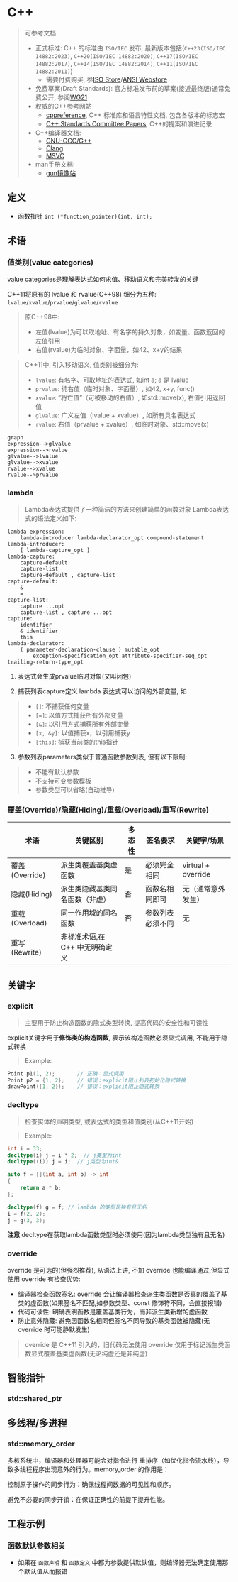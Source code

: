 # C++

> 可参考文档
> - 正式标准: C++ 的标准由 `ISO/IEC` 发布, 最新版本包括(`C++23(ISO/IEC 14882:2023)`, `C++20(ISO/IEC 14882:2020)`, `C++17(ISO/IEC 14882:2017)`, `C++14(ISO/IEC 14882:2014)`, `C++11(ISO/IEC 14882:2011)`)
>   * 需要付费购买, 参[ISO Store](https://www.iso.org/standard/79358.html)/[ANSI Webstore](https://webstore.ansi.org/)
> - 免费草案(Draft Standards): 官方标准发布前的草案(接近最终版)通常免费公开, 参阅[WG21](https://www.open-std.org/jtc1/sc22/wg21/)
> - 权威的C++参考网站
>   * [cppreference](https://en.cppreference.com/w/), C++ 标准库和语言特性文档, 包含各版本的标志宏
>   * [C++ Standards Committee Papers](https://wg21.link/), C++的提案和演进记录
> - C++编译器文档:
>   * [GNU-GCC/G++](https://gcc.gnu.org/onlinedocs/gcc/Option-Summary.html)
>   * [Clang](https://clang.llvm.org/docs/ClangCommandLineReference.html)
>   * [MSVC](https://learn.microsoft.com/en-us/cpp/build/reference/compiler-options-listed-by-category)
> - man手册文档:
>   * [gun镜像站](https://gcc.gnu.org/mirrors.html)

## 定义

- 函数指针 `int (*function_pointer)(int, int);`

## 术语

### 值类别(value categories)

value categories是理解表达式如何求值、移动语义和完美转发的关键

C++11将原有的 lvalue 和 rvalue(C++98) 细分为五种: `lvalue`/`xvalue`/`prvalue`/`glvalue`/`rvalue`

> 原C++98中: 
> - 左值(lvalue)为可以取地址、有名字的持久对象，如变量、函数返回的左值引用
> - 右值(rvalue)为临时对象、字面量，如42、x+y的结果

> C++11中, 引入移动语义, 值类别被细分为:
> - `lvalue`: 有名字、可取地址的表达式, 如int a; a 是 lvalue
> - `prvalue`: 纯右值（临时对象、字面量）, 如42, x+y, func()
> - `xvalue`: “将亡值”（可被移动的右值）, 如std::move(x), 右值引用返回值
> - `glvalue`: 广义左值（lvalue + xvalue）, 如所有具名表达式
> - `rvalue`: 右值（prvalue + xvalue）, 如临时对象、std::move(x)

```mermaid
graph 
expression-->glvalue
expression-->rvalue
glvalue-->lvalue
glvalue-->xvalue
rvalue-->xvalue
rvalue-->prvalue
```

### lambda

> Lambda表达式提供了一种简洁的方法来创建简单的函数对象
> Lambda表达式的语法定义如下:
```
lambda-expression:
    lambda-introducer lambda-declarator_opt compound-statement
lambda-introducer:
    [ lambda-capture_opt ]
lambda-capture:
    capture-default
    capture-list
    capture-default , capture-list
capture-default:
    &
    =
capture-list:
    capture ...opt
    capture-list , capture ...opt
capture:
    identifier
    & identifier
    this
lambda-declarator:
    ( parameter-declaration-clause ) mutable_opt
        exception-specification_opt attribute-specifier-seq_opt trailing-return-type_opt
```

1. 表达式会生成prvalue临时对象(又叫闭包)

2. 捕获列表capture定义 lambda 表达式可以访问的外部变量, 如
> - `[]`: 不捕获任何变量
> - `[=]`: 以值方式捕获所有外部变量
> - `[&]`: 以引用方式捕获所有外部变量
> - `[x, &y]`: 以值捕获x，以引用捕获y
> - `[this]`: 捕获当前类的this指针

3.  参数列表parameters类似于普通函数参数列表, 但有以下限制:
> - 不能有默认参数
> - 不支持可变参数模板
> - 参数类型可以省略(自动推导)

### 覆盖(Override)/隐藏(Hiding)/重载(Overload)/重写(Rewrite)

|术语	            |关键区别	                   |多态性	|签名要求	      |关键字/场景  |
|-------------------|-----------------------------|-------|-----------------|------------|
|覆盖(Override)	    |派生类覆盖基类虚函数	        |是	     |必须完全相同	   |virtual + override|
|隐藏(Hiding)	    |派生类隐藏基类同名函数（非虚）	 |否	  |函数名相同即可	|无（通常意外发生）|
|重载(Overload)	    |同一作用域的同名函数	        |否      |参数列表必须不同  |无|
|重写(Rewrite)      |非标准术语,在 C++ 中无明确定义  |       |                 ||

## 关键字

### explicit

> 主要用于防止构造函数的隐式类型转换, 提高代码的安全性和可读性

explicit关键字用于**修饰类的构造函数**, 表示该构造函数必须显式调用, 不能用于隐式转换

> Example:
```c
Point p1(1, 2);       // 正确：显式调用
Point p2 = {1, 2};    // 错误：explicit阻止列表初始化隐式转换
drawPoint({1, 2});    // 错误：explicit阻止隐式转换
```

### decltype

> 检查实体的声明类型, 或表达式的类型和值类别(从C++11开始)

> Example:
```cpp
int i = 33;
decltype(i) j = i * 2;  // j类型为int
decltype((i)) j = i;  // j类型为int&

auto f = [](int a, int b) -> int
{
    return a * b;
};

decltype(f) g = f; // lambda 的类型是独有且无名
i = f(2, 2);
j = g(3, 3);
```

**注意** decltype在获取lambda函数类型时必须使用(因为lambda类型独有且无名)

### override

override 是可选的(但强烈推荐), 从语法上讲, 不加 override 也能编译通过,但显式使用 override 有检查优势:
- 编译器检查函数签名: override 会让编译器检查派生类函数是否真的覆盖了基类的虚函数(如果签名不匹配,如参数类型、const 修饰符不同，会直接报错)
- 代码可读性: 明确表明函数是覆盖基类行为，而非派生类新增的虚函数
- 防止意外隐藏: 避免因函数名相同但签名不同导致的基类函数被隐藏(无 override 时可能静默发生)

> override 是 C++11 引入的，旧代码无法使用
> override 仅用于标记派生类函数显式覆盖基类虚函数(无论纯虚还是非纯虚)


## 智能指针

### std::shared_ptr


## 多线程/多进程

### std::memory_order

多核系统中，编译器和处理器可能会对指令进行 重排序（如优化指令流水线），导致多线程程序出现意外的行为。memory_order 的作用是：

控制原子操作的同步行为：确保线程间数据的可见性和顺序。

避免不必要的同步开销：在保证正确性的前提下提升性能。


## 工程示例

### 函数默认参数相关

- 如果在 `函数声明` 和 `函数定义` 中都为参数提供默认值，则编译器无法确定使用那个默认值从而报错